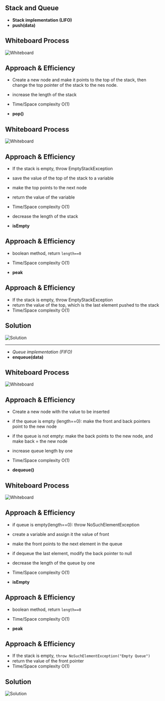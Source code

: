 ## Stack and Queue

- **Stack implementation (LIFO)**
- **push(data)**
## Whiteboard Process
![Whiteboard](../assets/Stackpush-whiteboard.png)

## Approach & Efficiency
- Create a new node and make it points to the top of the stack, then change the top pointer of the stack to the nes node.
- increase the length of the stack
- Time/Space complexity O(1)

- **pop()**
## Whiteboard Process
![Whiteboard](../assets/Stackpop-Whiteboard.png)

## Approach & Efficiency
- If the stack is empty, throw EmptyStackException
- save the value of the top of the stack to a variable
- make the top points to the next node
- return the value of the variable
- Time/Space complexity O(1)
- decrease the length of the stack

- **isEmpty**
## Approach & Efficiency
- boolean method, return `length==0`
- Time/Space complexity O(1)

- **peak**
## Approach & Efficiency
- If the stack is empty, throw EmptyStackException
-  return the value of the top, which is the last element pushed to the stack
- Time/Space complexity O(1)

## Solution
![Solution](../assets/stack-solution.png)

---

- *Queue implementation (FIFO)*
- **enqueue(data)**
## Whiteboard Process
![Whiteboard](../assets/queueEnqueue-Whiteboard.png)

## Approach & Efficiency
- Create a new node with the value to be inserted
- if the queue is empty (length==0): make the front and back pointers point to the new node
- if the queue is not empty: make the back points to the new node, and make back = the new node
- increase queue length by one
- Time/Space complexity O(1)

- **dequeue()**
## Whiteboard Process
![Whiteboard](../assets/queueDequeue-Whiteboard.png)

## Approach & Efficiency
- if queue is empty(length==0): throw NoSuchElementException
- create a variable and assign it the value of front
- make the front points to the next element in the queue
- if dequeue the last element, modify the back pointer to null
- decrease the length of the queue by one
- Time/Space complexity O(1)

- **isEmpty**
## Approach & Efficiency
- boolean method, return `length==0`
- Time/Space complexity O(1)

- **peak**
## Approach & Efficiency
- If the stack is empty, `throw NoSuchElementException("Empty Queue")`
-  return the value of the front pointer
- Time/Space complexity O(1)

## Solution
![Solution](../assets/queue-solution.png)